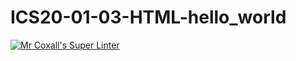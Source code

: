 # ICS20-01-03-HTML-hello_world

[![Mr Coxall's Super Linter](https://github.com/Ali-Mugamai/ICS20-01-03-HTML-hello_world/workflows/Mr%20Coxall's%20Super%20Linter/badge.svg)](https://github.com/Ali-Mugamai/ICS20-01-03-HTML-hello_world/actions/)
